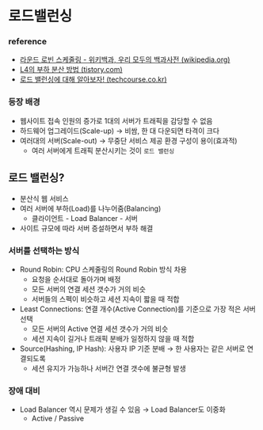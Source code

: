# 로드밸런싱



### reference

- [라운드 로빈 스케줄링 - 위키백과, 우리 모두의 백과사전 (wikipedia.org)](https://ko.wikipedia.org/wiki/%EB%9D%BC%EC%9A%B4%EB%93%9C_%EB%A1%9C%EB%B9%88_%EC%8A%A4%EC%BC%80%EC%A4%84%EB%A7%81)
- [L4의 부하 분산 방법 (tistory.com)](https://ktdsoss.tistory.com/440)
- [로드 밸런싱에 대해 알아보자! (techcourse.co.kr)](https://tecoble.techcourse.co.kr/post/2021-11-07-load-balancing/)



### 등장 배경

- 웹사이트 접속 인원의 증가로 1대의 서버가 트래픽을 감당할 수 없음
- 하드웨어 업그레이드(Scale-up) → 비쌈, 한 대 다운되면 타격이 크다
- 여러대의 서버(Scale-out) → 무중단 서비스 제공 환경 구성이 용이(효과적)
  - 여러 서버에게 트래픽 분산시키는 것이 `로드 밸런싱`

## 

## 로드 밸런싱?

- 분산식 웹 서비스
- 여러 서버에 부하(Load)를 나누어줌(Balancing)
  - 클라이언트 - Load Balancer - 서버
- 사이트 규모에 따라 서버 증설하면서 부하 해결

### 

### 서버를 선택하는 방식

- Round Robin: CPU 스케줄링의 Round Robin 방식 차용
  - 요청을 순서대로 돌아가며 배정
  - 모든 서버의 연결 세션 갯수가 거의 비슷
  - 서버들의 스펙이 비슷하고 세션 지속이 짧을 때 적합
- Least Connections: 연결 개수(Active Connection)를 기준으로 가장 적은 서버 선택
  - 모든 서버의 Active 연결 세션 갯수가 거의 비슷
  - 세션 지속이 길거나 트래픽 분배가 일정하지 않을 때 적합
- Source(Hashing, IP Hash): 사용자 IP 기준 분배 → 한 사용자는 같은 서버로 연결되도록
  - 세션 유지가 가능하나 서버간 연결 갯수에 불균형 발생



### 장애 대비

- Load Balancer 역시 문제가 생길 수 있음 → Load Balancer도 이중화
  - Active / Passive




